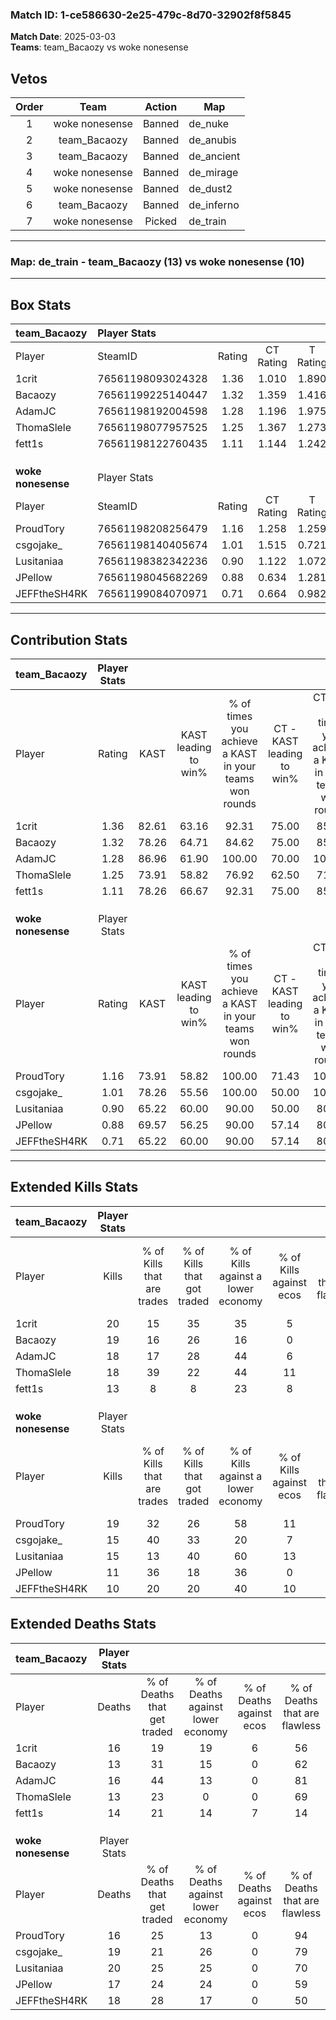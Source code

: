 ### Match ID: 1-ce586630-2e25-479c-8d70-32902f8f5845  
**Match Date**: 2025-03-03  
**Teams**: team_Bacaozy vs woke nonesense  

## Vetos  

| Order | Team | Action | Map |
| :---: | :--: | :----: | --- |
| 1 | woke nonesense | Banned | de_nuke |
| 2 | team_Bacaozy | Banned | de_anubis |
| 3 | team_Bacaozy | Banned | de_ancient |
| 4 | woke nonesense | Banned | de_mirage |
| 5 | woke nonesense | Banned | de_dust2 |
| 6 | team_Bacaozy | Banned | de_inferno |
| 7 | woke nonesense | Picked | de_train |

---  

### **Map**: de_train - team_Bacaozy (13) vs woke nonesense (10)  
---  

## Box Stats  

| **team_Bacaozy**   | Player Stats      |        |           |          |       |      |       |         |        |      |     |
| :- | :- | :-: | :-: | :-: | :-: | :-: | :-: | :-: | :-: | :-: | :-: |
| Player             | SteamID           | Rating | CT Rating | T Rating | KAST  | ADR  | Kills | Assists | Deaths | K/D  | HS% |
| 1crit              | 76561198093024328 |  1.36  |   1.010   |  1.890   | 82.61 | 90.6 |  20   |    6    |   16   | 1.25 | 40  |
| Bacaozy            | 76561199225140447 |  1.32  |   1.359   |  1.416   | 78.26 | 80.4 |  19   |    5    |   13   | 1.46 | 26  |
| AdamJC             | 76561198192004598 |  1.28  |   1.196   |  1.975   | 86.96 | 82.8 |  18   |    4    |   16   | 1.13 | 44  |
| ThomaSlele         | 76561198077957525 |  1.25  |   1.367   |  1.273   | 73.91 | 79.7 |  18   |    5    |   13   | 1.38 | 72  |
| fett1s             | 76561198122760435 |  1.11  |   1.144   |  1.242   | 78.26 | 86.0 |  13   |    9    |   14   | 0.93 | 38  |
|                    |                   |        |           |          |       |      |       |         |        |      |     |
|                    |                   |        |           |          |       |      |       |         |        |      |     |
|                    |                   |        |           |          |       |      |       |         |        |      |     |
| **woke nonesense** | Player Stats      |        |           |          |       |      |       |         |        |      |     |
| Player             | SteamID           | Rating | CT Rating | T Rating | KAST  | ADR  | Kills | Assists | Deaths | K/D  | HS% |
| ProudTory          | 76561198208256479 |  1.16  |   1.258   |  1.259   | 73.91 | 63.0 |  19   |    4    |   16   | 1.19 | 36  |
| csgojake_          | 76561198140405674 |  1.01  |   1.515   |  0.721   | 78.26 | 72.6 |  15   |    4    |   19   | 0.79 | 46  |
| Lusitaniaa         | 76561198382342236 |  0.90  |   1.122   |  1.072   | 65.22 | 75.4 |  15   |    5    |   20   | 0.75 | 73  |
| JPellow            | 76561198045682269 |  0.88  |   0.634   |  1.281   | 69.57 | 76.4 |  11   |   10    |   17   | 0.65 | 45  |
| JEFFtheSH4RK       | 76561199084070971 |  0.71  |   0.664   |  0.982   | 65.22 | 63.7 |  10   |    2    |   18   | 0.56 | 50  |
---  

## Contribution Stats  

| **team_Bacaozy**   | Player Stats |       |                      |                                                        |                           |                                                             |                          |                                                            |
| :- | :-: | :-: | :-: | :-: | :-: | :-: | :-: | :-: |
| Player             |    Rating    | KAST  | KAST leading to win% | % of times you achieve a KAST in your teams won rounds | CT - KAST leading to win% | CT - % of times you achieve a KAST in your teams won rounds | T - KAST leading to win% | T - % of times you achieve a KAST in your teams won rounds |
| 1crit              |     1.36     | 82.61 |        63.16         |                         92.31                          |           75.00           |                            85.71                            |          54.55           |                           100.00                           |
| Bacaozy            |     1.32     | 78.26 |        64.71         |                         84.62                          |           75.00           |                            85.71                            |          55.56           |                           83.33                            |
| AdamJC             |     1.28     | 86.96 |        61.90         |                         100.00                         |           70.00           |                           100.00                            |          54.55           |                           100.00                           |
| ThomaSlele         |     1.25     | 73.91 |        58.82         |                         76.92                          |           62.50           |                            71.43                            |          55.56           |                           83.33                            |
| fett1s             |     1.11     | 78.26 |        66.67         |                         92.31                          |           75.00           |                            85.71                            |          60.00           |                           100.00                           |
|                    |              |       |                      |                                                        |                           |                                                             |                          |                                                            |
|                    |              |       |                      |                                                        |                           |                                                             |                          |                                                            |
|                    |              |       |                      |                                                        |                           |                                                             |                          |                                                            |
| **woke nonesense** | Player Stats |       |                      |                                                        |                           |                                                             |                          |                                                            |
| Player             |    Rating    | KAST  | KAST leading to win% | % of times you achieve a KAST in your teams won rounds | CT - KAST leading to win% | CT - % of times you achieve a KAST in your teams won rounds | T - KAST leading to win% | T - % of times you achieve a KAST in your teams won rounds |
| ProudTory          |     1.16     | 73.91 |        58.82         |                         100.00                         |           71.43           |                           100.00                            |          50.00           |                           100.00                           |
| csgojake_          |     1.01     | 78.26 |        55.56         |                         100.00                         |           50.00           |                           100.00                            |          62.50           |                           100.00                           |
| Lusitaniaa         |     0.90     | 65.22 |        60.00         |                         90.00                          |           50.00           |                            80.00                            |          71.43           |                           100.00                           |
| JPellow            |     0.88     | 69.57 |        56.25         |                         90.00                          |           57.14           |                            80.00                            |          55.56           |                           100.00                           |
| JEFFtheSH4RK       |     0.71     | 65.22 |        60.00         |                         90.00                          |           57.14           |                            80.00                            |          62.50           |                           100.00                           |
---  

## Extended Kills Stats  

| **team_Bacaozy**   | Player Stats |                            |                            |                                    |                         |                              |                                 |                                       |                    |           |
| :- | :-: | :-: | :-: | :-: | :-: | :-: | :-: | :-: | :-: | :-: |
| Player             |    Kills     | % of Kills that are trades | % of Kills that got traded | % of Kills against a lower economy | % of Kills against ecos | % of Kills that are flawless | % of Kills that are close duels | % of Kills that are assisted by flash | Pistol Round Kills | AWP Kills |
| 1crit              |      20      |             15             |             35             |                 35                 |            5            |              60              |               15                |                   0                   |         0          |     0     |
| Bacaozy            |      19      |             16             |             26             |                 16                 |            0            |              68              |                0                |                   0                   |         1          |     8     |
| AdamJC             |      18      |             17             |             28             |                 44                 |            6            |              83              |               11                |                   6                   |         2          |     6     |
| ThomaSlele         |      18      |             39             |             22             |                 44                 |           11            |              72              |                6                |                   0                   |         0          |     0     |
| fett1s             |      13      |             8              |             8              |                 23                 |            8            |              77              |                0                |                   0                   |         0          |     0     |
|                    |              |                            |                            |                                    |                         |                              |                                 |                                       |                    |           |
|                    |              |                            |                            |                                    |                         |                              |                                 |                                       |                    |           |
|                    |              |                            |                            |                                    |                         |                              |                                 |                                       |                    |           |
| **woke nonesense** | Player Stats |                            |                            |                                    |                         |                              |                                 |                                       |                    |           |
| Player             |    Kills     | % of Kills that are trades | % of Kills that got traded | % of Kills against a lower economy | % of Kills against ecos | % of Kills that are flawless | % of Kills that are close duels | % of Kills that are assisted by flash | Pistol Round Kills | AWP Kills |
| ProudTory          |      19      |             32             |             26             |                 58                 |           11            |              63              |               16                |                   0                   |         3          |     2     |
| csgojake_          |      15      |             40             |             33             |                 20                 |            7            |              47              |               13                |                   0                   |         1          |     0     |
| Lusitaniaa         |      15      |             13             |             40             |                 60                 |           13            |              60              |                7                |                  13                   |         2          |     0     |
| JPellow            |      11      |             36             |             18             |                 36                 |            0            |              55              |                9                |                   0                   |         2          |     0     |
| JEFFtheSH4RK       |      10      |             20             |             20             |                 40                 |           10            |              70              |                0                |                   0                   |         2          |     0     |
## Extended Deaths Stats  

| **team_Bacaozy**   | Player Stats |                             |                                   |                          |                               |                            |                           |               |
| :- | :-: | :-: | :-: | :-: | :-: | :-: | :-: | :-: |
| Player             |    Deaths    | % of Deaths that get traded | % of Deaths against lower economy | % of Deaths against ecos | % of Deaths that are flawless | % of Deaths that are close | % of Deaths while blinded | Deaths to AWP |
| 1crit              |      16      |             19              |                19                 |            6             |              56               |             0              |             6             |       0       |
| Bacaozy            |      13      |             31              |                15                 |            0             |              62               |             8              |             0             |       1       |
| AdamJC             |      16      |             44              |                13                 |            0             |              81               |             13             |             0             |       0       |
| ThomaSlele         |      13      |             23              |                 0                 |            0             |              69               |             15             |             0             |       2       |
| fett1s             |      14      |             21              |                14                 |            7             |              14               |             14             |             7             |       0       |
|                    |              |                             |                                   |                          |                               |                            |                           |               |
|                    |              |                             |                                   |                          |                               |                            |                           |               |
|                    |              |                             |                                   |                          |                               |                            |                           |               |
| **woke nonesense** | Player Stats |                             |                                   |                          |                               |                            |                           |               |
| Player             |    Deaths    | % of Deaths that get traded | % of Deaths against lower economy | % of Deaths against ecos | % of Deaths that are flawless | % of Deaths that are close | % of Deaths while blinded | Deaths to AWP |
| ProudTory          |      16      |             25              |                13                 |            0             |              94               |             0              |             0             |       2       |
| csgojake_          |      19      |             21              |                26                 |            0             |              79               |             0              |             0             |       3       |
| Lusitaniaa         |      20      |             25              |                25                 |            0             |              70               |             0              |             5             |       3       |
| JPellow            |      17      |             24              |                24                 |            0             |              59               |             12             |             0             |       2       |
| JEFFtheSH4RK       |      18      |             28              |                17                 |            0             |              50               |             22             |             0             |       3       |
